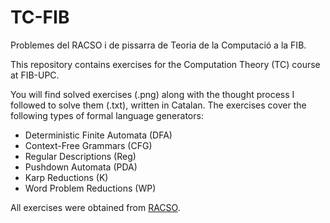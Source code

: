 # TC-FIB
Problemes del RACSO i de pissarra de Teoria de la Computació a la FIB.

This repository contains exercises for the Computation Theory (TC) course at FIB-UPC.

You will find solved exercises (.png) along with the thought process I followed to solve them
(.txt), written in Catalan. The exercises cover the following types of formal language generators:

- Deterministic Finite Automata (DFA)  
- Context-Free Grammars (CFG)  
- Regular Descriptions (Reg)  
- Pushdown Automata (PDA)  
- Karp Reductions (K)  
- Word Problem Reductions (WP)  
<!--- CFG Reductions (CFG)-->  

All exercises were obtained from [RACSO](https://racso.lsi.upc.edu/juezwsgi/index).
